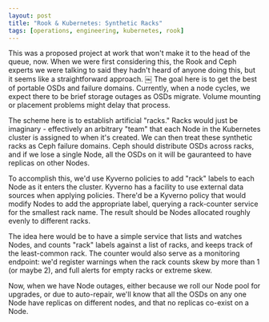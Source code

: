 ```yaml
---
layout: post
title: "Rook & Kubernetes: Synthetic Racks"
tags: [operations, engineering, kubernetes, rook]
---
```


This was a proposed project at work
that won't make it to the head of the queue, now.
When we were first considering this,
the Rook and Ceph experts we were talking to
said they hadn't heard of anyone doing this,
but it seems like a straightforward approach.
￼
The goal here is to get the best
of portable OSDs and failure domains. Currently, when a node cycles,
we expect there to be brief storage outages as OSDs migrate. Volume mounting
or placement problems might delay that process.

The scheme here is to establish artificial "racks."
Racks would just be imaginary -
effectively an arbitrary "team" that each Node in the Kubernetes cluster
is assigned to when it's created.
We can then treat these synthetic racks as
Ceph failure domains.
Ceph should distribute OSDs across racks,
and if we lose a single Node, all the OSDs
on it will be gauranteed to have replicas on other Nodes.

To accomplish this,
we'd use Kyverno policies
to add "rack" labels to each Node
as it enters the cluster.
Kyverno has a facility to use external data sources
when applying policies.
There'd be a Kyverno policy that would modify Nodes
to add the appropriate label,
querying a rack-counter service for the smallest rack name.
The result should be Nodes allocated roughly evenly to different racks.

The idea here would be to have a simple service that
lists and watches Nodes,
and counts "rack" labels against a list of racks,
and keeps track of the least-common rack.
The counter would also serve as a monitoring endpoint:
we'd register warnings when the rack counts
skew by more than 1 (or maybe 2),
and full alerts for empty racks or extreme skew.

Now,
when we have Node outages,
either because we roll our Node pool for upgrades,
or due to auto-repair,
we'll know that all the OSDs on any one Node have replicas
on different nodes,
and that no replicas co-exist on a Node.

